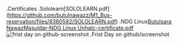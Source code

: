 .Certificates
.Sololearn[SOLOLEARN.pdf] (https://github.com/butulnawazz/M1_Bus-reservation/files/8380592/SOLOLEARN.pdf)
.NDG Linux[Butulsara NawazMasuldar-NDG Linux Unhatc-certificate.pdf](https://github.com/butulnawazz/M1_Bus-reservation/files/8380600/Butulsara.NawazMasuldar-NDG.Linux.Unhatc-certificate.pdf)
![frist day on github-screenshot](https://user-images.githubusercontent.com/102668684/160838978-90330fb2-a752-4937-9fa8-b43ac0fae674.jpeg)
.Frist Day on github/screenshot
